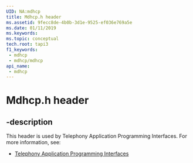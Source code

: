 ```yaml
---
UID: NA:mdhcp
title: Mdhcp.h header
ms.assetid: 9fecc8de-4b0b-3d1e-9525-ef036e769a5e
ms.date: 01/11/2019
ms.keywords: 
ms.topic: conceptual
tech.root: tapi3
f1_keywords:
 - mdhcp
 - mdhcp/mdhcp
api_name:
 - mdhcp
---
```


# Mdhcp.h header


## -description

This header is used by Telephony Application Programming Interfaces. For more information, see:

- [Telephony Application Programming Interfaces](../_tapi3/index.md)

